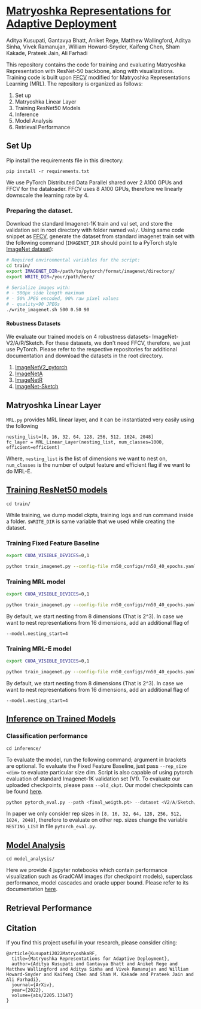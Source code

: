 # [Matryoshka Representations for Adaptive Deployment](https://arxiv.org/abs/2205.13147)
Aditya Kusupati, Gantavya Bhatt, Aniket Rege, Matthew Wallingford, Aditya Sinha, Vivek Ramanujan, William Howard-Snyder, Kaifeng Chen, Sham Kakade, Prateek Jain, Ali Farhadi

This repository contains the code for training and evaluating Matryoshka Representation with ResNet-50 backbone, along with visualizations. Training code is built upon [FFCV](https://github.com/libffcv/ffcv-imagenet) modified for Matryoshka Representations Learning (MRL). The repository is organized as follows:

1. Set up
2. Matryoshka Linear Layer
3. Training ResNet50 Models
4. Inference
5. Model Analysis
5. Retrieval Performance


## Set Up
Pip install the requirements file in this directory:
```
pip install -r requirements.txt
```
We use PyTorch Distributed Data Parallel shared over 2 A100 GPUs and FFCV for the dataloader. FFCV uses 8 A100 GPUs, therefore we linearly downscale the learning rate by 4.

### Preparing the dataset.
Download the standard Imagenet-1K train and val set, and store the validation set in root directory with folder named `val/`. Using same code snippet as [FFCV](https://github.com/libffcv/ffcv-imagenet), generate the dataset from standard imagenet train set with the following command (`IMAGENET_DIR` should point to a PyTorch style [ImageNet dataset](https://github.com/MadryLab/pytorch-imagenet-dataset)):

```bash
# Required environmental variables for the script:
cd train/
export IMAGENET_DIR=/path/to/pytorch/format/imagenet/directory/
export WRITE_DIR=/your/path/here/

# Serialize images with:
# - 500px side length maximum
# - 50% JPEG encoded, 90% raw pixel values
# - quality=90 JPEGs
./write_imagenet.sh 500 0.50 90
```

#### Robustness Datasets

We evaluate our trained models on 4 robustness datasets- ImageNet-V2/A/R/Sketch. For these datasets, we don't need FFCV, therefore, we just use PyTorch. Please refer to the respective repositories for additional documentation and download the datasets in the root directory. 

1. [ImageNetV2_pytorch](https://github.com/modestyachts/ImageNetV2_pytorch)
2. [ImageNetA](https://github.com/hendrycks/natural-adv-examples)
3. [ImageNetR](https://github.com/hendrycks/imagenet-r)
4. [ImageNet-Sketch](https://github.com/HaohanWang/ImageNet-Sketch)

## Matryoshka Linear Layer
`MRL.py` provides MRL linear layer, and it can be instantiated very easily using the following
```
nesting_list=[8, 16, 32, 64, 128, 256, 512, 1024, 2048]
fc_layer = MRL_Linear_Layer(nesting_list, num_classes=1000, efficient=efficient)
```
Where, `nesting_list` is the list of dimensions we want to nest on, `num_classes` is the number of output feature and efficient flag if we want to do MRL-E.

## [Training ResNet50 models](train/)
`cd train/`

While training, we dump  model ckpts, training logs and run command inside a folder. `$WRITE_DIR` is same variable that we used while creating the dataset. 

### Training Fixed Feature Baseline

```bash 
export CUDA_VISIBLE_DEVICES=0,1

python train_imagenet.py --config-file rn50_configs/rn50_40_epochs.yaml --model.fixed_feature=2048 --data.train_dataset=$WRITE_DIR/train_500_0.50_90.ffcv --data.val_dataset=$WRITE_DIR/val_500_uncompressed.ffcv --data.num_workers=12 --data.in_memory=1 --logging.folder=trainlogs --logging.log_level=1 --dist.world_size=2 --training.distributed=1 --lr.lr=0.425
```

### Training MRL model

```bash 
export CUDA_VISIBLE_DEVICES=0,1

python train_imagenet.py --config-file rn50_configs/rn50_40_epochs.yaml --model.mrl=1 --data.train_dataset=$WRITE_DIR/train_500_0.50_90.ffcv --data.val_dataset=$WRITE_DIR/val_500_uncompressed.ffcv --data.num_workers=12 --data.in_memory=1 --logging.folder=trainlogs --logging.log_level=1 --dist.world_size=2 --training.distributed=1 --lr.lr=0.425
```

By default, we start nesting from 8 dimensions (That is 2^3). In case we want to nest representations from 16 dimensions, add an additional flag of 
```
--model.nesting_start=4
```

### Training MRL-E model

```bash 
export CUDA_VISIBLE_DEVICES=0,1

python train_imagenet.py --config-file rn50_configs/rn50_40_epochs.yaml --model.efficient=1 --data.train_dataset=$WRITE_DIR/train_500_0.50_90.ffcv --data.val_dataset=$WRITE_DIR/val_500_uncompressed.ffcv --data.num_workers=12 --data.in_memory=1 --logging.folder=trainlogs --logging.log_level=1 --dist.world_size=2 --training.distributed=1 --lr.lr=0.425
```

By default, we start nesting from 8 dimensions (That is 2^3). In case we want to nest representations from 16 dimensions, add an additional flag of 
```
--model.nesting_start=4
```

## [Inference on Trained Models](inference/)

### Classification performance
`cd inference/` 

To evaluate the model, run the following command; argument in brackets are optional. To evaluate the Fixed Feature Baseline, just pass `--rep_size <dim>` to evaluate particular size dim. Script is also capable of using pytorch evaluation of standard Imagenet-1K validation set (V1). To evaluate our uploaded checkpoints, please pass `--old_ckpt`. Our model checkpoints can be found [here](https://drive.google.com/drive/folders/1IEfJk4xp-sPEKvKn6eKAUzvoRV8ho2vq?usp=sharing). 

```python
python pytorch_eval.py --path <final_weigth.pt> --dataset <V2/A/Sketch/R/V1> [--tta] [--mrl] [--efficient] [--rep_size <dim>] [--old_ckpt]
```

In paper we only consider rep sizes in  `[8, 16, 32, 64, 128, 256, 512, 1024, 2048]`, therefore to evaluate on other rep. sizes change the variable `NESTING_LIST` in file `pytorch_eval.py`. 


## [Model Analysis](model_analysis/)
`cd model_analysis/` 

Here we provide 4 jupyter notebooks which contain performance visualization such as GradCAM images (for checkpoint models), superclass performance, model cascades and oracle upper bound. Please refer to its documentation [here](model_analysis/README.md).  

## Retrieval Performance


## Citation
If you find this project useful in your research, please consider citing:
```
@article{Kusupati2022MatryoshkaRF,
  title={Matryoshka Representations for Adaptive Deployment},
  author={Aditya Kusupati and Gantavya Bhatt and Aniket Rege and Matthew Wallingford and Aditya Sinha and Vivek Ramanujan and William Howard-Snyder and Kaifeng Chen and Sham M. Kakade and Prateek Jain and Ali Farhadi},
  journal={ArXiv},
  year={2022},
  volume={abs/2205.13147}
}
```
